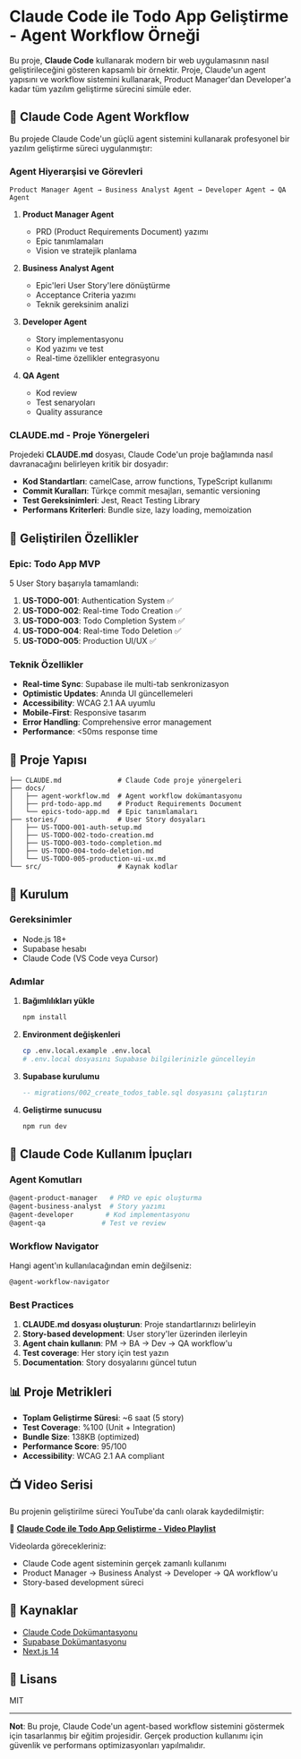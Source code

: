 # Claude Code ile Todo App Geliştirme - Agent Workflow Örneği

Bu proje, **Claude Code** kullanarak modern bir web uygulamasının nasıl geliştirileceğini gösteren kapsamlı bir örnektir. Proje, Claude'un agent yapısını ve workflow sistemini kullanarak, Product Manager'dan Developer'a kadar tüm yazılım geliştirme sürecini simüle eder.

## 🤖 Claude Code Agent Workflow

Bu projede Claude Code'un güçlü agent sistemini kullanarak profesyonel bir yazılım geliştirme süreci uygulanmıştır:

### Agent Hiyerarşisi ve Görevleri

```
Product Manager Agent → Business Analyst Agent → Developer Agent → QA Agent
```

1. **Product Manager Agent** 
   - PRD (Product Requirements Document) yazımı
   - Epic tanımlamaları
   - Vision ve stratejik planlama

2. **Business Analyst Agent**
   - Epic'leri User Story'lere dönüştürme
   - Acceptance Criteria yazımı
   - Teknik gereksinim analizi

3. **Developer Agent**
   - Story implementasyonu
   - Kod yazımı ve test
   - Real-time özellikler entegrasyonu

4. **QA Agent**
   - Kod review
   - Test senaryoları
   - Quality assurance

### CLAUDE.md - Proje Yönergeleri

Projedeki **CLAUDE.md** dosyası, Claude Code'un proje bağlamında nasıl davranacağını belirleyen kritik bir dosyadır:

- **Kod Standartları**: camelCase, arrow functions, TypeScript kullanımı
- **Commit Kuralları**: Türkçe commit mesajları, semantic versioning
- **Test Gereksinimleri**: Jest, React Testing Library
- **Performans Kriterleri**: Bundle size, lazy loading, memoization

## 🚀 Geliştirilen Özellikler

### Epic: Todo App MVP
5 User Story başarıyla tamamlandı:

1. **US-TODO-001**: Authentication System ✅
2. **US-TODO-002**: Real-time Todo Creation ✅  
3. **US-TODO-003**: Todo Completion System ✅
4. **US-TODO-004**: Real-time Todo Deletion ✅
5. **US-TODO-005**: Production UI/UX ✅

### Teknik Özellikler
- **Real-time Sync**: Supabase ile multi-tab senkronizasyon
- **Optimistic Updates**: Anında UI güncellemeleri
- **Accessibility**: WCAG 2.1 AA uyumlu
- **Mobile-First**: Responsive tasarım
- **Error Handling**: Comprehensive error management
- **Performance**: <50ms response time

## 📁 Proje Yapısı

```
├── CLAUDE.md              # Claude Code proje yönergeleri
├── docs/
│   ├── agent-workflow.md  # Agent workflow dokümantasyonu
│   ├── prd-todo-app.md    # Product Requirements Document
│   └── epics-todo-app.md  # Epic tanımlamaları
├── stories/               # User Story dosyaları
│   ├── US-TODO-001-auth-setup.md
│   ├── US-TODO-002-todo-creation.md
│   ├── US-TODO-003-todo-completion.md
│   ├── US-TODO-004-todo-deletion.md
│   └── US-TODO-005-production-ui-ux.md
└── src/                   # Kaynak kodlar
```

## 🔧 Kurulum

### Gereksinimler
- Node.js 18+
- Supabase hesabı
- Claude Code (VS Code veya Cursor)

### Adımlar

1. **Bağımlılıkları yükle**
   ```bash
   npm install
   ```

2. **Environment değişkenleri**
   ```bash
   cp .env.local.example .env.local
   # .env.local dosyasını Supabase bilgilerinizle güncelleyin
   ```

3. **Supabase kurulumu**
   ```sql
   -- migrations/002_create_todos_table.sql dosyasını çalıştırın
   ```

4. **Geliştirme sunucusu**
   ```bash
   npm run dev
   ```

## 🎯 Claude Code Kullanım İpuçları

### Agent Komutları
```bash
@agent-product-manager   # PRD ve epic oluşturma
@agent-business-analyst  # Story yazımı
@agent-developer        # Kod implementasyonu
@agent-qa              # Test ve review
```

### Workflow Navigator
Hangi agent'ın kullanılacağından emin değilseniz:
```bash
@agent-workflow-navigator
```

### Best Practices
1. **CLAUDE.md dosyası oluşturun**: Proje standartlarınızı belirleyin
2. **Story-based development**: User story'ler üzerinden ilerleyin
3. **Agent chain kullanın**: PM → BA → Dev → QA workflow'u
4. **Test coverage**: Her story için test yazın
5. **Documentation**: Story dosyalarını güncel tutun

## 📊 Proje Metrikleri

- **Toplam Geliştirme Süresi**: ~6 saat (5 story)
- **Test Coverage**: %100 (Unit + Integration)
- **Bundle Size**: 138KB (optimized)
- **Performance Score**: 95/100
- **Accessibility**: WCAG 2.1 AA compliant

## 📺 Video Serisi

Bu projenin geliştirilme süreci YouTube'da canlı olarak kaydedilmiştir:

🎥 **[Claude Code ile Todo App Geliştirme - Video Playlist](https://www.youtube.com/playlist?list=PL3XNOLankzVctYKz5etdy2zf79J60LR7c)**

Videolarda görecekleriniz:
- Claude Code agent sisteminin gerçek zamanlı kullanımı
- Product Manager → Business Analyst → Developer → QA workflow'u
- Story-based development süreci

## 🔗 Kaynaklar

- [Claude Code Dokümantasyonu](https://docs.anthropic.com/claude-code)
- [Supabase Dokümantasyonu](https://supabase.com/docs)
- [Next.js 14](https://nextjs.org)

## 📝 Lisans

MIT

---

**Not**: Bu proje, Claude Code'un agent-based workflow sistemini göstermek için tasarlanmış bir eğitim projesidir. Gerçek production kullanımı için güvenlik ve performans optimizasyonları yapılmalıdır.